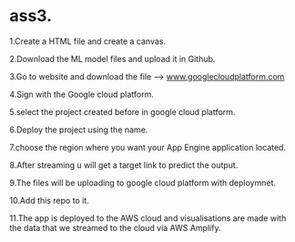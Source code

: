# ass3.
1.Create a HTML file and create a canvas.

2.Download the ML model files and upload it in Github.

3.Go to website and download the file --> www.googlecloudplatform.com

4.Sign with the Google cloud platform.

5.select the project created before in google cloud platform.

6.Deploy the project using the name.

7.choose the region where you want your App Engine application located.

8.After streaming u will get a target link to predict the output.

9.The files will be uploading to google cloud platform with deploymnet.

10.Add this repo to it.

11.The app is deployed to the AWS cloud and visualisations are made with the data that we streamed to the cloud via AWS Amplify.
